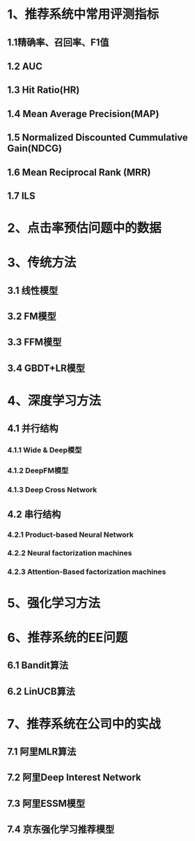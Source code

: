 # 1、推荐系统中常用评测指标

## 1.1精确率、召回率、F1值

## 1.2 AUC

## 1.3 Hit Ratio(HR)

## 1.4 Mean Average Precision(MAP)

## 1.5 Normalized Discounted Cummulative Gain(NDCG)

## 1.6 Mean Reciprocal Rank (MRR)

## 1.7 ILS

# 2、点击率预估问题中的数据

# 3、传统方法

## 3.1 线性模型

## 3.2 FM模型

## 3.3 FFM模型

## 3.4 GBDT+LR模型

# 4、深度学习方法

## 4.1 并行结构

### 4.1.1 Wide & Deep模型

### 4.1.2 DeepFM模型

### 4.1.3 Deep Cross Network

## 4.2 串行结构

### 4.2.1 Product-based Neural Network

### 4.2.2 Neural factorization machines

### 4.2.3 Attention-Based factorization machines

# 5、强化学习方法

# 6、推荐系统的EE问题

## 6.1 Bandit算法

## 6.2 LinUCB算法

# 7、推荐系统在公司中的实战

## 7.1 阿里MLR算法

## 7.2 阿里Deep Interest Network

## 7.3 阿里ESSM模型

## 7.4 京东强化学习推荐模型
